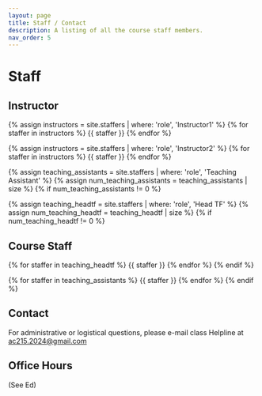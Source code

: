 ```yaml
---
layout: page
title: Staff / Contact
description: A listing of all the course staff members.
nav_order: 5
---
```


# Staff

## Instructor

{% assign instructors = site.staffers | where: 'role', 'Instructor1' %}
{% for staffer in instructors %}
{{ staffer }}
{% endfor %}

{% assign instructors = site.staffers | where: 'role', 'Instructor2' %}
{% for staffer in instructors %}
{{ staffer }}
{% endfor %}

{% assign teaching_assistants = site.staffers | where: 'role', 'Teaching Assistant' %}
{% assign num_teaching_assistants = teaching_assistants | size %}
{% if num_teaching_assistants != 0 %}

{% assign teaching_headtf = site.staffers | where: 'role', 'Head TF' %}
{% assign num_teaching_headtf = teaching_headtf | size %}
{% if num_teaching_headtf != 0 %}



## Course Staff
{% for staffer in teaching_headtf %}
{{ staffer }}
{% endfor %}
{% endif %}

{% for staffer in teaching_assistants %}
{{ staffer }}
{% endfor %}
{% endif %}



## Contact 

For administrative or logistical questions, please e-mail class Helpline at [ac215.2024@gmail.com](mailto:ac215.2024@gmail.com) 

## Office Hours 

(See Ed) 
